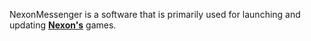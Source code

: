 NexonMessenger is a software that is primarily used for launching and updating [**Nexon's**](https://www.nexon.com/) games.
